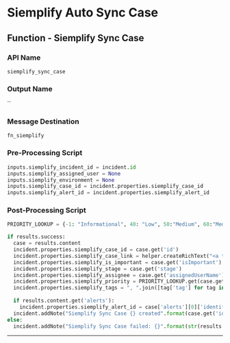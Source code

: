 <!--
    DO NOT MANUALLY EDIT THIS FILE
    THIS FILE IS AUTOMATICALLY GENERATED WITH resilient-sdk codegen
    Generated with resilient-sdk v52.0.0.0.1053
-->

# Siemplify Auto Sync Case

## Function - Siemplify Sync Case

### API Name
`siemplify_sync_case`

### Output Name
``

### Message Destination
`fn_siemplify`

### Pre-Processing Script
```python
inputs.siemplify_incident_id = incident.id
inputs.siemplify_assigned_user = None
inputs.siemplify_environment = None
inputs.siemplify_case_id = incident.properties.siemplify_case_id
inputs.siemplify_alert_id = incident.properties.siemplify_alert_id
```

### Post-Processing Script
```python
PRIORITY_LOOKUP = {-1: "Informational", 40: "Low", 50:"Medium", 60:"Medium", 80:"High", 100:"Critical", "DEFAULT": "Medium"}

if results.success:
  case = results.content
  incident.properties.siemplify_case_id = case.get('id')
  incident.properties.siemplify_case_link = helper.createRichText("<a target='blank' href='{}'>{}</a>".format(case.get('siemplify_case_url'), case.get('title')))
  incident.properties.siemplify_is_important = case.get('isImportant')
  incident.properties.siemplify_stage = case.get('stage')
  incident.properties.siemplify_assignee = case.get('assignedUserName')
  incident.properties.siemplify_priority = PRIORITY_LOOKUP.get(case.get('priority'), str(case.get('priority')))
  incident.properties.siemplify_tags = ", ".join([tag['tag'] for tag in case.get('tags')])
  
  if results.content.get('alerts'):
    incident.properties.siemplify_alert_id = case['alerts'][0]['identifier']
  incident.addNote("Siemplify Sync Case {} created".format(case.get('id')))
else:
  incident.addNote("Siemplify Sync Case failed: {}".format(str(results.content)))
```

---

